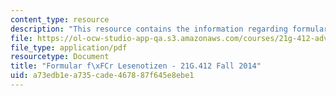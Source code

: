 ```yaml
---
content_type: resource
description: "This resource contains the information regarding formular f\xFCr lesenotizen."
file: https://ol-ocw-studio-app-qa.s3.amazonaws.com/courses/21g-412-advanced-german-literature-culture-madness-murder-mysteries-fall-2014/a73edb1ea735cade467887f645e8ebe1_MIT21G_412F14_Wk1_Lese.pdf
file_type: application/pdf
resourcetype: Document
title: "Formular f\xFCr Lesenotizen - 21G.412 Fall 2014"
uid: a73edb1e-a735-cade-4678-87f645e8ebe1
---
```

